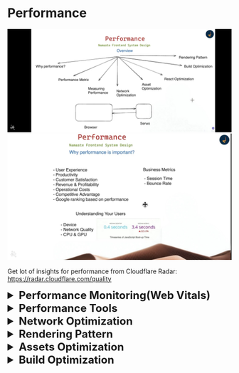 # Performance

![img.png](images/img.png)
![img_1.png](images/img_1.png)

Get lot of insights for performance from Cloudflare Radar: https://radar.cloudflare.com/quality


<details >
 <summary style="font-size: x-large; font-weight: bold">Performance Monitoring(Web Vitals)</summary>

https://web.dev/articles/vitals
![img_8.png](images/img_8.png)

`Interaction to Next Paint (INP)` was initially developed as an experimental metric to address the runtime performance issues present on the web more comprehensively than `First Input Delay (FID)`.

![img_4.png](images/img_4.png)
<details >
 <summary style="font-size: large; font-weight: bold">LCP(Largest Contentful Paint)</summary>

LCP reports the render time of the largest image or text block visible in the viewport, relative to when the user first navigated to the page.

![img_2.png](images/img_2.png)
![img_9.png](images/img_9.png)

In the first example, the Instagram logo is loaded relatively early and it remains the largest element even as other content is progressively shown. In the Google Search results page example, the largest element is a paragraph of text that is displayed before any of the images or logo finish loading. Since all the individual images are smaller than this paragraph, it remains the largest element throughout the load process.
</details>


<details >
 <summary style="font-size: large; font-weight: bold">CLS(Cumulative Layout Shift)</summary>

CLS is a measure of the largest burst of layout shift scores for every unexpected layout shift that occurs during the entire lifecycle of a page.

![img_6.png](images/img_6.png)

</details>



<details >
 <summary style="font-size: large; font-weight: bold">INP(Interaction to Next Paint)</summary>

INP is a metric that assesses a page's overall responsiveness to user interactions by observing the latency of all click, tap, and keyboard interactions that occur throughout the lifespan of a user's visit to a page. The final INP value is the longest interaction observed, ignoring outliers.

![WSmcjiQC4lyLxGoES4dd.gif](images/WSmcjiQC4lyLxGoES4dd.gif)

![img_5.png](images/img_5.png)

INP is the successor metric to First Input Delay (FID). While both are responsiveness metrics, FID only measured the input delay of the first interaction on a page. INP improves on FID by observing all interactions on a page, beginning from the input delay, to the time it takes to run event handlers, and finally up until the browser has painted the next frame.
</details>

Do this in browser using LightHouse
![img_7.png](images/img_7.png)

![img_10.png](images/img_10.png)
![img_11.png](images/img_11.png)
![img_12.png](images/img_12.png)
</details>





<details >
 <summary style="font-size: x-large; font-weight: bold">Performance Tools</summary>

### Real User Data Monitoring
1. [CRUX](https://developer.chrome.com/docs/crux)
2. [pagespeed.web.dev](https://pagespeed.web.dev/analysis/https-lensview-io/wn663h5be9?form_factor=mobile) (Free)
3. [requestmetrics.com](https://requestmetrics.com/)(Free)
4. [clarity.microsoft.com/](https://clarity.microsoft.com/)(Free)
4. NewRelic
5. Sentry
6. Google Analytics
7. PingDom: LensView result -> https://tools.pingdom.com/#64fef24db4000000


### Simulated Data
1. [webpagetest.org](https://www.webpagetest.org/result/240712_BiDcDP_2W9/)
   1. ![video.gif](images/video.gif)


### Developer Mode 
1. LightHouse
   - Always used in Incognito mode, an installed extension might affect the result
   - Dock the dev tool section, as putting it in bottom or right side will affect screen size
   - Choose the right device (Mobile or Desktop) then start test
2. Network Tab
3. Performance Tab

![img.png](img.png)

</details>





<details >
 <summary style="font-size: x-large; font-weight: bold">Network Optimization</summary>

1. Critical Rendering Path
2. Minimize the number of HTTP requests
3. Async loading of JS: async / defer
4. Avoid Redirection
5. Resource Hinting
6. Early Hints
7. HTTP upgrade methods (http1.1 vs http2 vs http3)
8. Compression: brotli / gzip 
9. HTTP caching: Cache Control 
10. Caching using Service Worker

<details >
 <summary style="font-size: large; font-weight: bold">Critical Rendering Path</summary>

Go through the details how CRP works in [Networking section(How the web work -> CRP)](../09-networking/readme.md#disadvantage)
![img_14.png](images/img_14.png)

## _First packet is of 14KB_

- Above point is important as we can make our app such that all required bear minimum 
HTML, CSS & JS are bundle together whose size is below 14KB. This will allow our app
to show something to user very quickly then we can start putting other required files
in parallel.
- This might be straight forward in Vanilla JS project but framework also we have tools and plugin to achieve this
</details>


<details >
 <summary style="font-size: large; font-weight: bold">Minimize the number of HTTP requests</summary>

Challenges
- Connection Time(TCP, SSL): Each request we make has to go through the multiple connection like TCP, SSL etc which can take time and slow down our app
- Browser Limit per domain(6-10 max parallel calls can be made)

Solution
- Inline CSS
- Inline JS
- Base64 for image
- SVG for image

Here by applying above solution we trying to reduce network which can be costlier in terms of application performance

Example:

**Scenario-1:** 
- When we are loading our style is being loaded from file
- All the images are used as .png file

![img_15.png](images/img_15.png)
![img_16.png](images/img_16.png)

Here you can see how there are more network calls and because of this there quite gap between FCP & LCP


**Scenario-2:**
- When we insert the required CSS in head tag directly in `index.html`
- Replace all the images with SVG

![img_17.png](images/img_17.png)
![img_18.png](images/img_18.png)

Here we have only one network call and it is very fast. There is very little gap between FCP & LCP

We only need to add the required CSS, which is needed when the user first navigated to the page, and we have very fast LCP
</details>



<details >
 <summary style="font-size: large; font-weight: bold">Async loading of JS</summary>

For more details refer [HTML section](../01-html/readme.md)
![img_19.png](images/img_19.png)


```html
<!-- index.html -->
<head>
    <script src="index.js"></script>
</head>
<body>
...
</body>
```

```js
//index.js
function addListner() {
  document.querySelectorAll(".card").forEach((card) =>
    card.addEventListener("click", function () {
      alert("Hi");
    })
  );
}

// We will not get error even though JS file has ran before HTML loads
// because below line will add lister once window is loaded
window.onload = addListner;
```

**Scenario-1:**
Script tag with no special attributes

![img_20.png](images/img_20.png)


**Scenario-2:**
Script tag with `async` attribute

![img_21.png](images/img_21.png)


**Scenario-3:**
Script tag with `defer` attribute

![img_22.png](images/img_22.png)
</details>


<details >
 <summary style="font-size: large; font-weight: bold">Avoid Redirection</summary>

- Avoid redirection from http to https
- Use website https://hstspreload.org/ to register your domain. So that whenever we call our domain with http then this website takes care of redirection and our server never gets the https request

</details>



<details >
 <summary style="font-size: large; font-weight: bold">Resource Hinting</summary>

![img_23.png](images/img_23.png)
![img_24.png](images/img_24.png)
![img_25.png](images/img_25.png)


<details >
 <summary style="font-size: medium; font-weight: bold">Preconnect</summary>

The `preconnect` hint is used to establish a connection to another origin from where you are fetching critical resources. For example, you may be hosting your images or assets on a CDN or other cross-origin:

```html
<head>
   <link rel="preconnect" href="https://cdn.glitch.global" /<
</head>
```

![img_27.png](images/img_27.png)
![img_26.png](images/img_26.png)
https://learn-performance-resource-hints.glitch.me/1

A common use case for preconnect is Google Fonts.

```html
<link rel="preconnect" href="https://fonts.googleapis.com">
<link rel="preconnect" href="https://fonts.gstatic.com" crossorigin>
```
The crossorigin attribute is used to indicate whether a resource must be fetched using Cross-Origin Resource Sharing (CORS). When using the preconnect hint, if the resource being downloaded from the origin uses CORS—such as font files—then you need to add the crossorigin attribute to the preconnect hint.

**Note:** If you omit the `crossorigin` attribute, the browser opens a new connection when it downloads the font files, and doesn't reuse the connection opened with the `preconnect` hints.

https://web.dev/learn/performance/resource-hints?continue=https%3A%2F%2Fweb.dev%2Flearn%2Fperformance%23article-https%3A%2F%2Fweb.dev%2Flearn%2Fperformance%2Fresource-hints#preconnect
</details>


<details >
 <summary style="font-size: medium; font-weight: bold">dns-prefetch</summary>

While opening connections to cross-origin servers early can significantly improve initial page load time, it may not be either reasonable or possible to establish connections to many cross-origin servers at once. If you're concerned that you may be overusing preconnect, a much less costly resource hint is the dns-prefetch hint.

Per its name, dns-prefetch doesn't establish a connection to a cross-origin server, but rather just performs the DNS lookup for it ahead of time. A DNS lookup occurs when a domain name is resolved to its underlying IP address. While layers of DNS caches at the device and network levels help to make this a generally fast process, it still takes some amount of time.

```html
<link rel="dns-prefetch" href="https://fonts.googleapis.com">
<link rel="dns-prefetch" href="https://fonts.gstatic.com">
```
![img_28.png](images/img_28.png)
DNS lookups are fairly inexpensive, and because of their relatively small cost, they may be a more appropriate tool in some cases than a preconnect. In particular, it may be a desirable resource hint to use in cases of links that navigate to other websites that you think the user is likely to follow. dnstradamus is one such tool that does this automatically using JavaScript, and uses the Intersection Observer API to inject dns-prefetch hints into the current page's HTML when links to other websites are scrolled into the user's viewport.

https://web.dev/learn/performance/resource-hints?continue=https%3A%2F%2Fweb.dev%2Flearn%2Fperformance%23article-https%3A%2F%2Fweb.dev%2Flearn%2Fperformance%2Fresource-hints#dns-prefetch
</details>


<details >
 <summary style="font-size: medium; font-weight: bold">Preload</summary>

The `preload` resource hint instructs the browser to initiate a request for a resource. This is helpful when a critical resource is not immediately discoverable, for example a `background-image` URL.

This demo uses uses CSS `background-image` to create the image grid below, as opposed to `img` elements. To download the first image quicker, the page includes a `preload` hint for the first image resource.


```html
<link rel="preload"
      href="https://cdn.glitch.global/db01a8e4-9230-4c5c-977d-85d0e0c3e74c/image-1.jpg?v=1669198400523"
      as="image" />
```

![img_29.png](images/img_29.png)
![img_30.png](images/img_30.png)
https://learn-performance-resource-hints.glitch.me/3

### Usecase👇🏻


`preload` directives should be limited to late-discovered critical resources. The most common use cases are font files, CSS files fetched through `@import` declarations, or CSS `background-image` resources that are likely to be `Largest Contentful Paint (LCP)` candidates. In such cases, these files wouldn't be discovered by the `preload scanner` as the resource is referenced in external resources.

![img_31.png](images/img_31.png)

https://web.dev/learn/performance/resource-hints?continue=https%3A%2F%2Fweb.dev%2Flearn%2Fperformance%23article-https%3A%2F%2Fweb.dev%2Flearn%2Fperformance%2Fresource-hints#preload
</details>


<details >
 <summary style="font-size: medium; font-weight: bold">Prefetch</summary>

The prefetch directive is used to initiate a low priority request for a resource likely to be used for future navigations:

```html
<link rel="prefetch" href="/next-page.css" as="style">
```
This directive largely follows the same format as the `preload` directive, only the `<link>` element's rel attribute uses a value of `prefetch` instead. Unlike the `preload` directive, however, `prefetch` is largely speculative in that you're initiating a fetch for a resource for a future navigation that may or may not happen.

There are times when `prefetch` can be beneficial—for example, if you've identified a user flow on your website that most users follow to completion, a `prefetch` for a render-critical resource for those future pages can help to reduce load times for them.

Note: Given the speculative nature of prefetch, its use comes with the potential downside that data used to fetch the resource may go unused if the user does not navigate to the page that ends up needing the prefetched resource. Rely on your analytics or other data sources for your website's usage patterns to decide for yourself if using prefetch is a good idea. Alternatively, you can use the Save-Data hint to opt out of prefetches for users who have specified a preference for reduced data usage

https://web.dev/learn/performance/resource-hints?continue=https%3A%2F%2Fweb.dev%2Flearn%2Fperformance%23article-https%3A%2F%2Fweb.dev%2Flearn%2Fperformance%2Fresource-hints#prefetch
</details>


<details >
 <summary style="font-size: medium; font-weight: bold">Fetchpriority</summary>

You can use the `Fetch Priority API` through its fetchpriority attribute to increase the priority of a resource. You can use the attribute with `<link>`, `<img>`, and `<script>` elements.

This demo assigns a fetchpriority="high" to the first, larger image, while a fetchpriority="low" to the remaining images.

![img_32.png](images/img_32.png)
https://learn-performance-resource-hints.glitch.me/5

By default, images are fetched with a lower priority. After layout, if the image is found to be within the initial viewport, the priority is increased to **High** priority. In the preceding HTML snippet, fetchpriority immediately tells the browser to download the larger LCP image with a **High** priority, while the less important thumbnail images are downloaded with a lower priority.

Modern browsers load resources in two phases. The first phase is reserved for critical resources and ends once all blocking scripts have been downloaded and executed. During this phase, **Low** priority resources may be delayed from downloading. By using `fetchpriority="high"` you can increase the priority of a resource, enabling the browser to download it during the first phase.

https://web.dev/learn/performance/resource-hints?continue=https%3A%2F%2Fweb.dev%2Flearn%2Fperformance%23article-https%3A%2F%2Fweb.dev%2Flearn%2Fperformance%2Fresource-hints#fetch_priority_api
</details>

</details>

<details >
 <summary style="font-size: large; font-weight: bold">Early Hints</summary>

Websites have become more sophisticated over time. As such, it's not unusual that a server needs to perform non-trivial work (for example, access to databases, or CDNs accessing the origin server) to produce the HTML for the requested page. Unfortunately, this "server think-time" results in extra latency before the browser can start rendering the page. Indeed, the connection effectively goes idle for as long as it takes the server to prepare the response

![img_33.png](images/img_33.png)

Early Hints is an HTTP status code (`103 Early Hints`) used to send a preliminary HTTP response ahead of a final response. This allows a server to send hints to the browser about critical subresources (for example, style sheets for the page, critical JavaScript) or origins that will be likely used by the page, while the server is busy generating the main resource. The browser can use those hints to warm up connections, and request subresources, while waiting for the main resource. In other words, Early Hints helps the browser take advantage of such "server think-time" by doing some work in advance, thereby speeding up page loads.

![img_34.png](images/img_34.png)

In some cases, the performance improvement to the Largest Contentful Paint can go from several hundred milliseconds, as observed by Shopify and by Cloudflare, and up to a second faster, as seen in this before and after comparison:

![img_35.png](images/img_35.png)

https://developer.chrome.com/docs/web-platform/early-hints#:~:text=The%20browser%20can%20use%20those,thereby%20speeding%20up%20page%20loads.
</details>


<details >
 <summary style="font-size: large; font-weight: bold">HTTP upgrade methods</summary>


![img_37.png](images/img_37.png)
![img_36.png](images/img_36.png)

- HTTP 1.0 was finalized and fully documented in 1996. Every
  request to the same server requires a separate TCP connection.

- HTTP 1.1 was published in 1997. A TCP connection can be left
  open for reuse (persistent connection), but it doesn’t solve the HOL
  (head-of-line) blocking issue.
   - **HOL blocking** - when the number of allowed parallel requests in the
     browser is used up, subsequent requests need to wait for the former
     ones to complete.
     53

- HTTP 2.0 was published in 2015. It addresses HOL issue through
  request multiplexing, which eliminates HOL blocking at the application
  layer, but HOL still exists at the transport (TCP) layer.
  As you can see in the diagram, HTTP 2.0 introduced the concept of
  HTTP “streams”: an abstraction that allows multiplexing different HTTP
  exchanges onto the same TCP connection. Each stream doesn’t need
  to be sent in order.

- HTTP 3.0 first draft was published in 2020. It is the proposed
  successor to HTTP 2.0. It uses QUIC instead of TCP for the underlying
  transport protocol, thus removing HOL blocking in the transport layer.
  QUIC is based on UDP. It introduces streams as first-class citizens at
  the transport layer. QUIC streams share the same QUIC connection,
  so no additional handshakes and slow starts are required to create
  new ones, but QUIC streams are delivered independently such that in
  most cases packet loss affecting one stream doesn't affect others.

Referred Video: https://www.youtube.com/watch?v=a-sBfyiXysI&t=2s


Two main factors dictate which HTTP version will be used for a website:

1. **Server Configuration:** The web server software that hosts the website plays a crucial role. The server administrator configures it to support specific HTTP versions (e.g., HTTP/1.1, HTTP/2). A website can only use a version that the server actively supports.

2. **Client Capabilities:** The web browser or client application used to access the website also has its part. Modern browsers typically support the latest HTTP versions (e.g., HTTP/2). However, older browsers might be limited to earlier versions (e.g., HTTP/1.1).

Here's how the negotiation happens:

* When you try to access a website, your browser initiates a connection with the server.
* The server sends a response header that includes information about the supported HTTP versions.
* The browser checks its own capabilities and negotiates the highest mutually supported version for optimal communication.

In most cases, with modern browsers and up-to-date servers, you'll automatically use the most efficient HTTP version available.

![img_38.png](images/img_38.png)
![img_39.png](images/img_39.png)

#### HTTP/2 & HTTP/3 both need https connection.

Therefore we need to setup our server with SSL certificate to enable `https` connection, then
we use library `spdy` on express server to setup HTTP/2

Below is small example to see this in action

#### HTTP/1.1
When using HTTP/1.1, browsers impose a per-domain limit of 6-8 connections, depending on the browser implementation. This allows at most 6-8 concurrent requests per domain.
![img_40.png](images/img_40.png)

#### HTTP/2
With the HTTP/2 protocol, browsers have to open only 1 connection per domain. However, thanks to its multiplexing feature, HTTP/2 does not quite raise the limit, but simply removes the theoretical limit on the number of concurrent requests per domain.

It is virtually unlimited in the sense that browsers and servers may limit the number of concurrent requests via the HTTP/2 configuration parameter called SETTINGS_MAX_CONCURRENT_STREAMS.

In practice, typical limits are around 100 but could be larger (or, less commonly, smaller), depending on browser implementation and on the server you connect to

![img_41.png](images/img_41.png)
All request are done in parallel in HTTP/2.



```js
//index.js

const express = require("express");
const spdy = require('spdy');
const fs = require("fs");


const PORT = 3010;
const app = express();

app.use(express.static('public'));

app.get('/', (req, res) => {
   console.log(req.url);
   res.sendFile(__dirname + '/index.html');
});

const CERT_DIR = `${__dirname}/cert`;

const server = spdy.createServer(
        {
           key: fs.readFileSync(`${CERT_DIR}/server.key`),
           cert: fs.readFileSync(`${CERT_DIR}/server.cert`),
        },
        app
);

server.listen(PORT, () => {
   console.log(`Server started at https://localhost:${PORT}`);
});
```

Complete code: https://github.com/namastedev/namaste-frontend-system-design/tree/master/Performance/Network%20Optimization/example4

</details>



<details >
 <summary style="font-size: large; font-weight: bold">Compression: brotli / gzip</summary>

Brotli is a newer compression algorithm which can provide even better text compression results than gzip. According to CertSimple, Brotli performance is:

- `14% smaller than gzip` for JavaScript
- `21% smaller than gzip` for HTML
- `17% smaller than gzip` for CSS

1. To use Brotli, your server must support **HTTPS**. 
2. Brotli is supported in the latest versions of most browsers. 
Browsers that support Brotli will include br in Accept-Encoding headers:
   `Accept-Encoding: gzip, deflate, br`

![img_42.png](images/img_42.png)
![img_43.png](images/img_43.png)
![img_44.png](images/img_44.png)

To know how to set things up: https://web.dev/articles/codelab-text-compression-brotli
</details>


<details >
 <summary style="font-size: large; font-weight: bold">Caching</summary>

- Use Cache Policy(cache-control, expire, etag, last-modified)
- Service Worker
To know more refer Database module
</details>

</details>







<details >
 <summary style="font-size: x-large; font-weight: bold">Rendering Pattern</summary>


In Short all rendering pattern: https://www.youtube.com/watch?v=Dkx5ydvtpCA

One of the main aims of all rendering patterns is to optimize how we ship and execute JS on the client side. More JS means less performant website.

![img_45.png](images/img_45.png)



For more detailed description of below content go through this article: https://www.debugbear.com/blog/server-side-rendering
<details >
 <summary style="font-size: large; font-weight: bold">Client Side Rendering(CSR)</summary>

### What is Rendering?

In web development, rendering means the process of converting application code into interactive web pages. The page HTML is generated by a JavaScript engine. With client-side rendering, this is always done on the frontend. The browser then takes the generated HTML to visually render the page.
We get the dynamic part by hitting API during a render period. This can be done server-side or user-side.


- If you use client-side rendering, it’s the user’s browser that generates the entire app, including the `user interface (UI)`, `data`, and `functionality`. No server is involved in the process, except to store the client-side code and data and transfer it to the browser.

- In CSR apps, the HTML file only contains a blank `root` (often also named `app`) element and a `script` tag. The root element is populated by the browser that downloads and processes the JavaScript bundle to render all the other elements:

```html
<!doctype html>
<html lang="en">
  <head>
    <meta charset="UTF-8" />
    <title>CSR</title>
  </head>
  <body>
    <div id="root"><!-- blank --></div>
    <script src="/bundle.js"></script>
  </body>
</html>
```

- Since the browser needs to download and run the whole application code before the content appears on the screen, the first page load is usually slow with client-side rendering (server-side rendering splits this process between the client and server).

- As a result, users see a blank screen or loading spinner for a relatively long time. This leads to a poorer user experience and higher bounce rates (see Google’s discussion of how page load time impacts bounce rates).



![img_48.png](images/img_48.png)
![img_46.png](images/img_46.png)
</details>



<details >
 <summary style="font-size: large; font-weight: bold">Server Side Rendering(SSR)</summary>

- Server-side rendering, also known as universal or isomorphic rendering
-  SSR generates the static HTML markup on the server using a backend runtime such as Node.js that can run the JavaScript code to build the UI components.


All HTML elements inside the root element were rendered on the server:

```html
<!doctype html>
<html lang="en">
  <head>
    <meta charset="UTF-8" />
    <title>SSR</title>
  </head>
  <body>
    <div id="root">
      <div class="container">
        <h2>Stay Updated</h2>
        <form method="post">
          <input
            type="email"
            name="email"
            placeholder="Enter your email"
            required
          />
          <button type="submit">Subscribe</button>
        </form>
      </div>
    </div>
    <script src="/bundle.js"></script>
  </body>
</html>
```

### Steps in the server-side rendering process

**An SSR app processes the same JavaScript code on both the client and server side — this is why it’s also called universal rendering.**


1. **Client’s HTTP request** – When the user enters the URL into the browser’s address bar, it establishes an HTTP connection with the server, then sends the server a request for the HTML document.
2. **Data fetching** – The server fetches any required data from the database or third-party APIs.
3. **Server-side pre-rendering** – The server compiles the JavaScript components into static HTML.
4. **Server’s HTTP response** – The server sends this HTML document to the client.
5. **Page load and rendering** – The client downloads the HTML file and displays the static components on the page.
6. **Hydration** – The client downloads the JavaScript file(s) embedded into the HTML, processes the code, and attaches event listeners to the components. This process is also called hydration or rehydration.

Note that the flowchart below starts with Step 4 when the browser gets the server’s response:
![img_49.png](images/img_49.png)

Universal JavaScript code that also runs on the server side
- React uses the `ReactDomServer` object together with the `hydrateRoot()` method.
- Vue has a `createSSRApp()` method and a corresponding server-side rendering API.
- Angular has its in-house server-side rendering tool called `Angular Universal`.

### Advantages
1. **SEO:** These days, search engine bots can easily crawl static HTML, but they still tend to have problems with indexing JavaScript-generated content. Even though Google can now index synchronous JavaScript, JavaScript SEO is a complicated question with several drawbacks such as delays in JavaScript indexing.
2. Faster initial page loads
3. **Faster Largest Contentful Paint (LCP):**  As the largest content element (either an image or text block) is part of the static content your server pre-renders, SSR will display it faster on the screen.
4. **Lower Cumulative Layout Shift (CLS):** With server-side rendering, the browser doesn’t have to go over the rendering process step by step, which typically results in fewer random layout shifts and, therefore, better CLS scores.
5. **Fewer issues with social media indexing:** For example, Facebook’s Open Graph Protocol and Twitter Cards don’t support client-side rendering.
6. **Better for accessibility:** As the server sends pre-rendered content to the browser, SSR apps are more suitable for people who use older devices with less powerful CPUs.
7. **Data Fetching:** Server Components allow you to move data fetching to the server, closer to your data source. This can improve performance by reducing time it takes to fetch data needed for rendering, and the number of requests the client needs to make.
8. **Security:** Server Components allow you to keep sensitive data and logic on the server, such as tokens and API keys, without the risk of exposing them to the client. 
9. **Caching:** By rendering on the server, the result can be cached and reused on subsequent requests and across users. This can improve performance and reduce cost by reducing the amount of rendering and data fetching done on each request.
10. **Streaming:** Server Components allow you to split the rendering work into chunks and stream them to the client as they become ready. This allows the user to see parts of the page earlier without having to wait for the entire page to be rendered on the server.
11. **Bundle Size:** We can reduce bundle size of our app by moving part of code which uses bigger library to server and get the outcome from server.


### Disadvantages
1. If you have any API which takes more time to load, then client will not recieve anything until that API call is made, slow API act like bottleneck.
This will increase LCP(Largest Contentful Paint).
2. Increased complexity
3. **Potentially higher First Input Delay (FID):** With server-side rendering, the browser displays static content faster (which leads to a better LCP), but it still needs time to hydrate the application. As a result, the app looks ready for interaction while the code is still being processed in the background. If the user tries to interact with the app during this period of time, there will be a delay in the browser’s response.
4. **Less efficient caching:** With client-side rendering, you can speed up your app by taking full advantage of browser caching. The initial page HTML is the same for all pages, so you can cache it and load it from a content delivery network (CDN) along with the JavaScript code.With server-side rendering, the page HTML is different for each page, so it’s harder to cache this on a CDN.
5. **Higher costs:** As client-side apps don’t need a server, you can deploy them to a free or cheap static storage service such as Netlifly or Amazon S3. However, you’ll need to pay for a server or at least a “serverless” backend to deploy an SSR application, which means higher running costs.


#### Nextjs14 code -> Use `getServerSideProps` for making route SSR
```js
import Image from 'next/image';

const Tutorials = ({ video }) => {
  return (
      <li className='mb-6'>
        <a
          href={`https://www.youtube.com/watch?v=${video.id}`}
          target='_blank'
          rel='noopener noreferrer'
          className='hover:opacity-80'
        >
          <Image
            src={video.image}
            alt={video.title}
            width={420}
            height={200}
            className='mb-4 rounded-md'
          />
          <h4>{video.title}</h4>
          <div>
            {video.views} &bull; {video.published}
          </div>
        </a>
      </li>
  )
}

export default function Home({ videos }) {
  return (
    <>
    <h1>Tutorials</h1>
    <ul>
        {videos?.map((video, index) => (
          <Tutorials video={video} key={index} />
        ))}
      </ul>
    </>
  )
}

// This gets called on every request
export async function getServerSideProps() {
  // Fetch data from external API
  // await new Promise((resolve) => setTimeout(resolve, 3000))
  const res = await fetch('http://localhost:4000/tutorials');
  const videos = await res.json()
  // Pass data to the page via props
  return { props: { videos } }
}
```
</details>



<details >
 <summary style="font-size: large; font-weight: bold">Static Site Generation(SSG)</summary>

During the build time itself all the data will be fetched from API and rendered final HTML is generated
which served whenever we access the page. Even something got changed after that like new images or any data updated,
those thing won't be reflected on the page. It will just show the same content which there during the build time.
![img_47.png](images/img_47.png)

#### Nextjs14 code -> Use `getStaticProps` for making route SSG
```js
import Image from 'next/image';

const Tutorials = ({ video }) => {
  return (
      <li className='mb-6'>
        <a
          href={`https://www.youtube.com/watch?v=${video.id}`}
          target='_blank'
          rel='noopener noreferrer'
          className='hover:opacity-80'
        >
          <Image
            src={video.image}
            alt={video.title}
            width={420}
            height={200}
            className='mb-4 rounded-md'
          />
          <h4>{video.title}</h4>
          <div>
            {video.views} &bull; {video.published}
          </div>
        </a>
      </li>
  )
}

export default function Home({ videos }) {
  return (
    <>
    <h1>Tutorials</h1>
    <ul>
        {videos?.map((video, index) => (
          <Tutorials video={video} key={index} />
        ))}
      </ul>
    </>
  )
}

// This gets called on every request
export async function getStaticProps() {
  // Fetch data from external API
  await new Promise((resolve) => setTimeout(resolve, 3000))
  const res = await fetch('http://localhost:4000/tutorials');
  const videos = await res.json()
  // Pass data to the page via props
  return { props: { videos } }
}
```
</details>


<details >
 <summary style="font-size: large; font-weight: bold">React Server Component(RSC)</summary>

Read full details about RSC here: https://vercel.com/blog/understanding-react-server-components

![img_50.png](images/img_50.png)
![img_51.png](images/img_51.png)
</details>



<details >
 <summary style="font-size: large; font-weight: bold">Qwik(Resumability)</summary>

![img_52.png](images/img_52.png)


Short Video from Fireship: https://www.youtube.com/watch?v=x2eF3YLiNhY
Must read article to understand `Hydration` & `Resumability`: https://www.builder.io/blog/hydration-is-pure-overhead


The hard part of hydration is knowing `WHAT` event handlers we need and `WHERE` they need to be attached.

- `WHAT`: The event handler is a closure that contains the behavior of the event handler. It is what should happen if a user triggers this event.
- `WHERE`: The location of the DOM element where the WHAT needs to be attached to (includes the event type.)

The added complication is that WHAT is a closure that closes over APP_STATE and FRAMEWORK_STATE:

- `APP_STATE`: the state of the application. APP_STATE is what most people think of as the state. Without APP_STATE, your application has nothing dynamic to show to the user.
- `FRAMEWORK_STATE`: the internal state of the framework. Without FRAMEWORK_STATE, the framework does not know which DOM nodes to update or when the framework should update them. Examples are component-tree, and references to render functions.


Hydration is recovering event handlers by downloading and re-executing all components in the SSR/SSG-rendered HTML. The site is sent to the client twice, once as HTML, and again as JavaScript. Additionally, the framework must eagerly execute the JavaScript to recover `WHAT`, `WHERE`, `APP_STATE`, and `FRAMEWORK_STATE`. All this work just to retrieve something the server already had but discarded!

![img_53.png](images/img_53.png)
</details>

</details>







<details >
 <summary style="font-size: x-large; font-weight: bold">Assets Optimization</summary>

<details >
 <summary style="font-size: large; font-weight: bold">Image Optimization</summary>

```html
<picture>
  <source 
    type="image/avif"
    srcset="/image.avif?width=100 100w, /image.avif?width=200 200w, /image.avif?width=400 400w, /image.avif?width=800 800w" />
  <source 
    type="image/webp"
    srcset="/image.webp?width=100 100w, /image.webp?width=200 200w, /image.webp?width=400 400w, /image.webp?width=800 800w" />
  <img 
    src="/image.png"
    srcset="/image.png?width=100 100w, /image.png?width=200 200w, /image.png?width=400 400w, /image.png?width=800 800w"
    sizes="(max-width: 800px) 100vw, 50vw"
    style="width: 100%; aspect-ratio: 16/9"
    loading="lazy"
    decoding="async"
    alt="Builder.io drag and drop interface"
  />
</picture>
```

1. **For high priority images:**
The above image is a good default, and best for images that may be below the fold ((that is, images that will be in the browser’s viewport immediately on first load)).

For your highest priority images, you should remove loading="lazy" and decoding="async" and consider adding fetchpriority="high" if this is your absolute highest priority image, like your LCP image:

2. **For vectors (like SVGs):**

Also, for vector formats such as SVG, we don't need to provide multiple sizes and formats, and can just include the below:
```html
<!-- for SVG -->
<img 
  src="/image.svg"
  style="width: 100%; aspect-ratio: 16/9"
  loading="lazy"
  decoding="async"
  alt="Builder.io drag and drop interface"
/>
```

Note that we completely removed the <picture> and <source> tags, as well as removed the srcset and sizes attributes, as they are no longer needed.

For high priority SVGs, the same rules mentioned above apply (remove loading and decoding, and optionally add fetchpriority="high" for your LCP image)

3. **An easier way**
These days, you almost never need write all of that stuff by hand. Frameworks like NextJS and Qwik, as well as platforms like Cloudinary and Builder.io, provide image components that make this straightforward, and look instead like the below:

```html
<!-- 😍 -->
<Image 
  src="/image.png" 
  alt="Builder.io drag and drop interface" />
```

Referred article: https://www.builder.io/blog/fast-images
<br/>
Referred Video: https://youtu.be/9JDlZxR8gVw?si=qHDyy-zadGpeBGCs&t=336


<details >
 <summary style="font-size: medium; font-weight: bold">1. Why you should (generally) avoid `background-image` in CSS</summary>

```css
/* 🚩 */
.hero {
  background-image: image-set(url("/image-1x.png") 1x, url("/image-2x.png") 2x);
}
```

1. Outside of using SVGs, there's virtually no case where every visitor to your site should receive the exact same image file, given the vast amount of screen sizes and resolutions individuals have these days.
2. We could write some bloated CSS that combined media queries and image-set
3. With an image tag, you have the link to the src right in the HTML. So the browser can fetch the initial HTML, scan for images, and begin fetching high-priority images immediately.
4. you can work around some things, like inlining CSS, preloading images, and pre-connecting to origins. But, as you read on, you will see additional advantages you get with the HTML `img` tag that you sadly don’t get with `background-image` in CSS.
![img_23.png](img_23.png)
5. When to consider a background image
   1.  For instance, if you have a very small image you want to tile with `background-repeat` , there isn’t an easy way to accomplish repeating (that I know of) with img tags.
   2.  But for any image that is larger than, say, 50px, I would highly suggest avoiding setting it in CSS and instead using an img tag for virtually everything.

</details>



<details >
 <summary style="font-size: medium; font-weight: bold"> 2. Browser-native lazy loading</summary>

![img_22.png](img_22.png)

1. As now your visitors won’t automatically download images that are not even in the viewport for `loading='lazy'`.
2. `loading='eager'` will fetch the images on high priority
3.  Ideally, do not lazy load images “above the fold” (that is, images that will be in the browser’s viewport immediately on first load). That will help ensure your most critical images load as soon as possible, and all others will load only as needed.

</details>



<details >
 <summary style="font-size: medium; font-weight: bold">3. Optimal sizing for all screen sizes and resolutions</summary>


![img_4.png](img_114.png)
![img_5.png](img_115.png)
![img_6.png](img_116.png)
![img_7.png](img_117.png)
![img_8.png](img_118.png)
![img_9.png](img_119.png)

```html
<img 
  srcset="
    /image.png?width=100 100w,
    /image.png?width=200 200w,
    /image.png?width=400 400w,
    /image.png?width=800 800w
  "
  ...
>
```

1. One important thing to note is that this is a more powerful version than you get with `image-set` in CSS, because you can use the `w unit` in an `img` `srcset`.
2. What is useful about it is that it takes both size and resolution into account. So, if the image is currently displaying `200px` wide, on a `2x pixel density` device, with the above `srcset` the browser will know to grab the `400w` image (that is, the image that is `400px` wide, so it displays perfectly at `2x pixel density`). Similarly, the same image on a `1x pixel density` image will grab the `200w` image.

</details>



<details >
 <summary style="font-size: medium; font-weight: bold">4. Modern formats with the `picture` tag</summary>

![img_3.png](img_113.png)
- **Most Optimized Image Formates: AVIF > WebP > PNG**
  So it is always good to check if browser support these than use most optimized one.

- Inside the `<picture>` tag we can define these format and based on browser support first most
  optimized one will be used, otherwise fallback to the next one.

```html
<picture>
  <source 
    type="image/avif"
    srcset="/image.avif?width=100 100w, /image.avif?width=200 200w, /image.avif?width=400 400w, /image.avif?width=800 800w, ...">
  <source 
    type="image/webp"
    srcset="/image.webp?width=100 100w, /image.webp?width=200 200w, /image.webp?width=400 400w, /image.webp?width=800 800w, ...">
  <img ...>
</picture>
```
</details>



<details >
 <summary style="font-size: medium; font-weight: bold">5. Don’t forget the `aspect-ratio`</summary>

1. It’s important to keep in mind that we also want to avoid layout shifts. This happens when an image loads if you don’t specify a precise size for the image ahead of the image downloading. There are two ways you can accomplish this.
   1. The first is to specify a `width` and `height` attribute for your image. And optionally, but often a good idea, set the images `height` to `auto` in CSS so that the image is properly responsive as the screen size changes:
   ```html
        <img 
        width="500"
        height="300"
        style="height: auto"
        ...
       >
   ```
   2. Alternatively, you can also just use the newer `aspect-ratio` property in CSS to always have the right aspect ratio automatically. With this option, you don’t need to know the exact width and height of your image, just its aspect ratio:
   ```html
    <img style="aspect-ratio: 5 / 3; width: 100%" ...>
   ```
2. `aspect-ratio` also pairs great with `object-fit` and `object-position`, which are quite similar to `background-size` and `background-position` for background images, respectively.

```css
.my-image {
    aspect-ratio: 5 / 3;
    width: 100%;
    /* Fill the available space, even if the 
       image has a different intrinsic aspect ratio */
    object-fit: cover;
}
```
</details>




<details >
 <summary style="font-size: medium; font-weight: bold">6. Async image decoding</summary>

Additionally, you can specify decoding="async" to images to allow the browser to move the image decoding off of the main thread. MDN recommends to [use this for off-screen images.](https://developer.mozilla.org/en-US/docs/Web/API/HTMLImageElement/decoding#usage_notes)
```html
<img decoding="async" ... >
```
</details>




<details >
 <summary style="font-size: medium; font-weight: bold">7. Resource hints</summary>

1. One last, and more advanced option, is `fetchpriority`. This can be helpful to hint to the browser if an image is extra high priority, such as your LCP image.
2. Or, to lower the priority of images, such as if you have images that are above the fold but not of high importance, such as on other pages of a carousel:
````html
<div class="carousel">
  <img class="slide-1" fetchpriority="high">
  <img class="slide-2" fetchpriority="low">
  <img class="slide-3" fetchpriority="low">
</div>
````
</details>



<details >
 <summary style="font-size: medium; font-weight: bold">8. Add your `alt` text, kids</summary>

1. Yes, alt text is critical for accessibility and SEO, and is not to be overlooked:
```html
<img
  alt="Builder.io drag and drop interface"
  ...
>
```

2. Or, for images that are purely presentational (like abstract shapes, colors, or gradients), you can explicitly mark them as presentation only with the `role` attribute:
```html
<img role="presentation" ... >
```
</details>




<details >
 <summary style="font-size: medium; font-weight: bold">9. Understanding the sizes attribute</summary>

![img_10.png](img_1110.png)
![img_11.png](img_1111.png)

1. One important caveat to srcset attribute mentioned above is that browsers need to know the size an image will render at in order to pick the best sized image to fetch.

2. Meaning, once the image has rendered, the browser knows its actual display size, multiples that by the pixel density, and fetches the closest possible image in size in the srcset.

3. But for your initial page load, browsers like chrome have a preload scanner that looks for img tags in the HTML to begin prefetching them immediately.

4. The thing is - this happens even before the page has rendered. For instance, our CSS hasn't even been fetched yet, so we have no indication as to how the image will display and at what size. As a result, the browser has to make some assumptions.

5. By default the browser will assume all images are 100vw - aka the full page width. That's anywhere from a little to a whole lot larger than they actually are. So that is far from optimal.

This is where the sizes attribute comes in handy:

```html
<img 
  srcset="..."
  sizes="(max-width: 400px) 200px, (max-width: 800px) 100vw, 50vw"
  ...
>
```

6. With this attribute, we can tell the browser at various window sizes, how large to expect our image to be (either exactly, with an exact pixel value like 500px, or relative to the window, such as 50vw to say it should display around 50% of the window width).

7. So in the example above, a 900px wide screen will not match either of the first two caluses, and instead match the fallback clause that specifies for larger screens assume the image will display at 50vw.

8. So since 50vw * 900px = 450px the browser will aim for a 450px wide image for a 1x pixel density display, a 900px wide image for 2x pixel density, etc. It will then look for the closest match in the srcset and use that as the image to prefetch.

</details>


<details >
 <summary style="font-size: medium; font-weight: bold">10. Image Compression</summary>

![img.png](img_110.png)
![img_1.png](img_111.png)
![img_2.png](img_112.png)
</details>



<details >
 <summary style="font-size: medium; font-weight: bold">11. Adaptive Media Loading</summary>

![img_12.png](img_1112.png)
![img_13.png](img_1113.png)
![img_15.png](img_15.png)
![img_14.png](img_14.png)
![img_16.png](img_16.png)

</details>


<details >
 <summary style="font-size: medium; font-weight: bold">12. Small Image with Blur Effect</summary>

![img_17.png](img_17.png)
![img_18.png](img_18.png)
While loading we can get extremely low quality images and blur to smooth out the image,
which give good user experience.

</details>



<details >
 <summary style="font-size: medium; font-weight: bold">13. Solid Primary Color as Background</summary>

![img_19.png](img_19.png)

</details>



<details >
 <summary style="font-size: medium; font-weight: bold">14. CSS Sprites</summary>

![img_20.png](img_20.png)
![img_21.png](img_21.png)
Here instead of getting each logo separately we can club all logo together 
and based on our need we just show targeted logo through CSS trick
</details>


</details>





<details >
 <summary style="font-size: large; font-weight: bold">Video Optimization</summary>

1.
![img_24.png](img_24.png)
Since all modern browsers support the H.264 codec, MP4 can be used as the fallback for legacy browsers. The WebM version can use the newer AV1 codec, which is not yet as widely supported, or the earlier VP9 codec, which is better supported than AV1, but typically doesn't compress as well as AV1.

2. 
![img_25.png](img_25.png)
GIF usually takes more time than normal video

3. Thumbnail
![img_26.png](img_26.png)

4.
![img_27.png](img_27.png)
Check Netflix system design video: https://youtu.be/-Sn48geZruk?si=CU3mKk4MZPaEZwyY

5.
![img_28.png](img_28.png)
Check Netflix system design video: https://youtu.be/-Sn48geZruk?si=CU3mKk4MZPaEZwyY

6.
![img_29.png](img_29.png)

7.
![img_30.png](img_30.png)
</details>




<details >
 <summary style="font-size: large; font-weight: bold">Font Optimization</summary>

![img_31.png](img_31.png)

1.
![img_32.png](img_32.png)

Use FOUT by defining `font-display: swap;` like in the example above. This will swap the
font when actual font is available. While FOIT just show empty screen if `font-display` is not defined
https://web.dev/articles/avoid-invisible-text


2.
![img_33.png](img_33.png)
WOFF2 enjoys wide browser support and the best compression—up to 30% better than WOFF. The reduced file size leads to quicker download times. The WOFF2 format is often the only one needed for full compatibility across modern browsers.

3.
![img_34.png](img_34.png)

4.
![img_35.png](img_35.png)
For small font-family use Data URI. It can hold the font data in base64 format.

5.
![img_36.png](img_36.png)

6.
![img_37.png](img_37.png)

We can split font into subset and don't download all, but only what is required

7.
![img_38.png](img_38.png)

If font is not required on fold then just download it asynchronously 

8. Different approach to load font
![img_39.png](img_39.png)

9.
![img_40.png](img_40.png)
![img_41.png](img_41.png)

We can download font programmatically using library like `fontfaceobserver`, initially we can
have default `sans-serif` font then per our need to use class `fonts-loaded` which hold our custom fonts


For more font performance check: 
1. https://learn-performance-fonts.glitch.me/1
2. https://web.dev/learn/performance/optimize-web-fonts?continue=https%3A%2F%2Fweb.dev%2Flearn%2Fperformance%23article-https%3A%2F%2Fweb.dev%2Flearn%2Fperformance%2Foptimize-web-fonts#block
</details>



<details >
 <summary style="font-size: large; font-weight: bold">CSS Optimization</summary>

1.
![img_42.png](img_42.png)
![img_43.png](img_43.png)
Try to load only required css at start because loading all CSS at a time will reduce performance.
From above CPR(Critical Path Rendering) after loading all CSS we need to also parse the CSS 
then build CSSOM which JS need to merge with DOM to make render tree

2.
![img_44.png](img_44.png)
We may be writing CSS for different devices and screen. So it is good idea to split such css,
then use above `media` attribute to define different type and broswer will use these to load 
only that css file is screen user is using


![img_45.png](img_45.png)

![img_46.png](img_46.png)
</details>



<details >
 <summary style="font-size: large; font-weight: bold">JS Optimization</summary>

1. For Async JS loading details refer [HTML section](../01-html/readme.md)

2.
![img_47.png](img_47.png)

After loading JS, computation also have performance impact. So we can use `Web Worker` 
to off load some task from `Main Thread` to `Web Worker`. This is quite useful in case of 
whiteboard, document editor etc.

We communicate with Web Worker using `postMessage`

![img_48.png](img_48.png)
</details>

</details>







<details >
 <summary style="font-size: x-large; font-weight: bold">Build Optimization</summary>

![img_49.png](img_49.png)
![img_50.png](img_50.png)
![img_51.png](img_51.png)
![img_52.png](img_1152.png)

Parcel Feature:
- Hot Module Replacement (HMR)
- File Watcher Algorithm - C++
- Bundling
- Minify Code
- Cleaning our code
- Dev and production build
- Igniting Our App!  Namaste-React )8Super fast build algorithm
- Image Optimization
- Caching while development
- Compression
- Compatible with older browser versions
- Https on dev
- Image Optimization
- Port No
- Consistency Hashing Algorithm
- Zero Config
- Tree Shaking

<details >
 <summary style="font-size: large; font-weight: bold">NPX</summary>

https://dev.to/orlikova/understanding-npx-1m4#:~:text=npx%20stands%20for%20Node%20Package,installing%20them%20on%20your%20system.
1. **What is npx?**

npx stands for Node Package eXecute. This command-line utility, bundled with npm version 5.2.0 and above, allows developers to execute Node.js packages directly from the npm registry without globally installing them on your system.

2. **How Does npx Work?**

- **Checks for Local Installation**: When you run npx <package-name>, npx first looks for a local installation of the package in your project.

- **Executes if Found:** If the package is installed locally, npx executes the package's associated command.

- **Temporary Installation**: If the package is not found npx downloads the package from the npm registry into a temporary cache and adds the necessary executables to your PATH for the execution.

- **Runs the Command**: npx executes the command in the temporary environment, ensuring it uses the correct version and dependencies.

- **Cleanup**: After execution, npx deletes the temporary installation of the package.

If the package exists in your project's package.json, npx will use the version specified there. You can use npx <package-name>@<version> to execute a specific version of a package.

3. **When to Use npx**

One-Off Commands
When you need to use a command-line tool only once or occasionally, npx eliminates the need for a permanent global installation. This keeps your global environment clean and avoids potential version conflicts.

**Examples:**

**Project Initialization:** Create projects without globally installing framework-specific CLIs (e.g., npx create-react-app my-app, npx vue create my-vue-project).
Linting and Formatting: Run code quality tools without installing them globally (e.g., npx eslint ., npx prettier --write .).
Experimenting with New Packages
Test drive different packages or specific versions of packages without committing to a full installation. This is great for evaluating tools before deciding to include them in your project.

**Examples:**

**Trying a Testing Framework:** Explore a new testing framework like Jest (e.g., npx jest --init).
Using a Different Linter: Experiment with an alternative linter (e.g., npx jshint .).

4. **When Not to Use npx**

* **Frequently Used Commands**
For tools you use often (like Vue CLI, TypeScript, etc.), global installation (`npm install -gz) is more efficient.

* **Projects with Tight Dependency Control**
In projects requiring precise versions of tools, install them as project dependencies (npm install) for consistency.

* **Packages Requiring Frequent Updates**
If a tool needs regular updates, a local project installation (npm install) avoids repeated downloads with npx.

* **Long-Running Processes**
npx is meant for short tasks. For ongoing processes, install the package either globally or locally.
</details>
</details>
